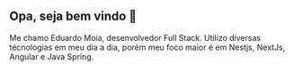 ## Opa, seja bem vindo 👋

Me chamo Eduardo Moia, desenvolvedor Full Stack. Utilizo diversas técnologias em meu dia a dia, porém meu foco maior é em Nestjs, NextJs, Angular e Java Spring.



